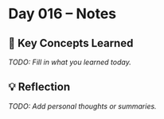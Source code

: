 # Day 016 – Notes

## 🔑 Key Concepts Learned

_TODO: Fill in what you learned today._

## 💡 Reflection

_TODO: Add personal thoughts or summaries._

